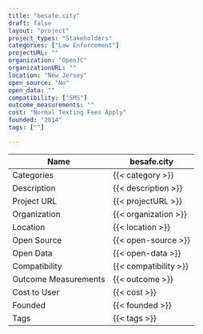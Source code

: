```yaml
---
title: "besafe.city"
draft: false
layout: "project"
project_types: "Stakeholders"
categories: ["Law Enforcement"]
projectURL: ""
organization: "OpenJC"
organizationURL: ""
location: "New Jersey"
open_source: "No"
open_data: ""
compatibility: ["SMS"]
outcome_measurements: ""
cost: "Normal Texting Fees Apply"
founded: "2014"
tags: [""]

---
```



Name                    |  besafe.city    
------------------------|----
Categories              | {{< category >}} 
Description             | {{< description >}} 
Project URL             | {{< projectURL >}} 
Organization            | {{< organization >}} 
Location                | {{< location >}} 
Open Source             | {{< open-source >}} 
Open Data               | {{< open-data >}} 
Compatibility           | {{< compatibility >}} 
Outcome Measurements    | {{< outcome >}} 
Cost to User            | {{< cost >}} 
Founded                 | {{< founded >}} 
Tags                    | {{< tags >}} 


